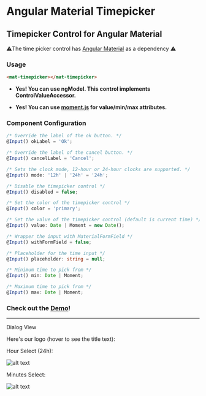 # Angular Material Timepicker

## Timepicker Control for Angular Material

⚠️The time picker control has [Angular Material](https://material.angular.io/) as a dependency ⚠️

### Usage
```html
<mat-timepicker></mat-timepicker>
```
* **Yes! You can use ngModel. This control implements ControlValueAccessor.**

* **Yes! You can use [moment.js](https://momentjs.com/) for value/min/max attributes.**

### Component Configuration
```typescript
/* Override the label of the ok button. */
@Input() okLabel = 'Ok';

/* Override the label of the cancel button. */
@Input() cancelLabel = 'Cancel';

/* Sets the clock mode, 12-hour or 24-hour clocks are supported. */
@Input() mode: '12h' | '24h' = '24h';

/* Disable the timepicker control */
@Input() disabled = false;

/* Set the color of the timepicker control */
@Input() color = 'primary';

/* Set the value of the timepicker control (default is current time) */
@Input() value: Date | Moment = new Date();

/* Wrapper the input with MaterialFormField */
@Input() withFormField = false;

/* Placeholder for the time input */
@Input() placeholder: string = null;

/* Minimum time to pick from */
@Input() min: Date | Moment;

/* Maximum time to pick from */
@Input() max: Date | Moment;
```


### Check out the [**Demo**](https://stackblitz.com/github/IliaIdakiev/angular-material-timepicker)!

---

Dialog View

Here's our logo (hover to see the title text):

Hour Select (24h): 

![alt text](https://github.com/IliaIdakiev/angular-material-timepicker/blob/master/timepicker-hours.png?raw=true "Hour Select (24h)")

Minutes Select: 

![alt text](https://github.com/IliaIdakiev/angular-material-timepicker/blob/master/timepicker-min.png?raw=true "Hour Select (24h)")

